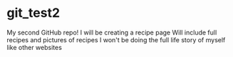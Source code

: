 # git_test2
My second GitHub repo!
I will be creating a recipe page
Will include full recipes and pictures of recipes
I won't be doing the full life story of myself like other websites
